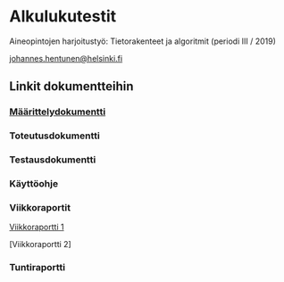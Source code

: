 ﻿# Alkulukutestit

Aineopintojen harjoitustyö: Tietorakenteet ja algoritmit (periodi III / 2019)

johannes.hentunen@helsinki.fi

## Linkit dokumentteihin

### [Määrittelydokumentti](https://github.com/jhentune/alkulukutestit/blob/master/Dokumentit/maarittelydokumentti.md)

### Toteutusdokumentti
### Testausdokumentti
### Käyttöohje

### Viikkoraportit

[Viikkoraportti 1](https://github.com/jhentune/alkulukutestit/blob/master/Dokumentit/Viikkoraportti_1.md)

[Viikkoraportti 2]

### Tuntiraportti

